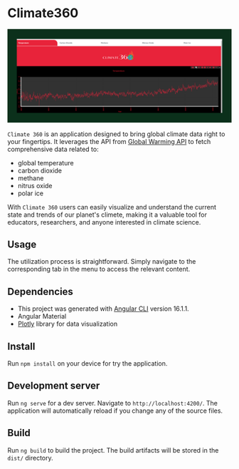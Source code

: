 # Climate360
![example-img](./src/assets/readme-img/climate_360-readme.png)

`Climate 360` is an application designed to bring global climate data right to your fingertips. It leverages the API from [Global Warming API](https://global-warming.org/) to fetch comprehensive data related to:
* global temperature
* carbon dioxide
* methane
* nitrus oxide
* polar ice

With `Climate 360` users can easily visualize and understand the current state and trends of our planet's climete, making it a valuable tool for educators, researchers, and anyone interested in climate science.

## Usage

The utilization process is straightforward. Simply navigate to the corresponding tab in the menu to access the relevant content.

## Dependencies

* This project was generated with [Angular CLI](https://github.com/angular/angular-cli) version 16.1.1.
* Angular Material
* [Plotly](https://plotly.com/javascript/) library for data visualization

## Install
Run `npm install` on your device for try the application.
## Development server

Run `ng serve` for a dev server. Navigate to `http://localhost:4200/`. The application will automatically reload if you change any of the source files.

## Build

Run `ng build` to build the project. The build artifacts will be stored in the `dist/` directory.



